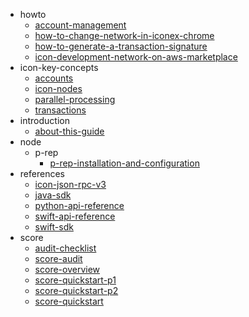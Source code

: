 - howto
	- [account-management](./howto/account-management.md)
	- [how-to-change-network-in-iconex-chrome](./howto/how-to-change-network-in-iconex-chrome.md)
	- [how-to-generate-a-transaction-signature](./howto/how-to-generate-a-transaction-signature.md)
	- [icon-development-network-on-aws-marketplace](./howto/icon-development-network-on-aws-marketplace.md)
- icon-key-concepts
	- [accounts](./icon-key-concepts/accounts.md)
	- [icon-nodes](./icon-key-concepts/icon-nodes.md)
	- [parallel-processing](./icon-key-concepts/parallel-processing.md)
	- [transactions](./icon-key-concepts/transactions.md)
- introduction
	- [about-this-guide](./introduction/about-this-guide.md)
- node
	- p-rep
		- [p-rep-installation-and-configuration](./node/p-rep/p-rep-installation-and-configuration.md)
- references
	- [icon-json-rpc-v3](./references/icon-json-rpc-v3.md)
	- [java-sdk](./references/java-sdk.md)
	- [python-api-reference](./references/python-api-reference.md)
	- [swift-api-reference](./references/swift-api-reference.md)
	- [swift-sdk](./references/swift-sdk.md)
- score
	- [audit-checklist](./score/audit-checklist.md)
	- [score-audit](./score/score-audit.md)
	- [score-overview](./score/score-overview.md)
	- [score-quickstart-p1](./score/score-quickstart-p1.md)
	- [score-quickstart-p2](./score/score-quickstart-p2.md)
	- [score-quickstart](./score/score-quickstart.md)
